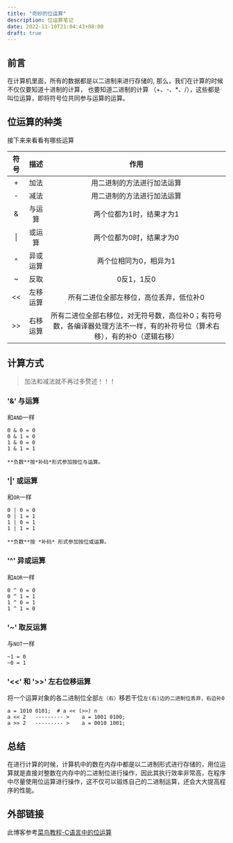 ```yaml
---
title: "奇妙的位运算"
description: 位运算笔记
date: 2022-11-10T21:04:43+08:00
draft: true
---
```


## 前言

在计算机里面，所有的数据都是以二进制来进行存储的,
那么，我们在计算的时候不仅仅要知道十进制的计算，
也要知道二进制的计算 （+、-、*、/），这些都是叫位运算，即将符号位共同参与运算的运算。

## 位运算的种类

接下来来看看有哪些运算

|符号|描述|作用|
|:----:|:----:|:----:|
| + | 加法 | 用二进制的方法进行加法运算 |
| - | 减法 | 用二进制的方法进行加法运算 |
| & | 与运算 | 两个位都为1时，结果才为1 |
| \| | 或运算 | 两个位都为0时，结果才为0 |
| ^ | 异或运算 | 两个位相同为0，相异为1 |
| ~ |反取 | 0反1，1反0 |
| << | 左移运算 | 所有二进位全部左移位，高位丢弃，低位补0 |
| >> | 右移运算 | 所有二进位全部右移位，对无符号数，高位补0；有符号数，各编译器处理方法不一样，有的补符号位（算术右移），有的补0（逻辑右移） |

## 计算方式
>
> 加法和减法就不再过多赘述！！！

### '&' 与运算

和`AND`一样

```
0 & 0 = 0
0 & 1 = 0
1 & 0 = 0
1 & 1 = 1
```

    **负数**按*补码*形式参加按位与运算。

### '|' 或运算

和`OR`一样

```
0 | 0 = 0
0 | 1 = 1
1 | 0 = 1
1 | 1 = 1
```

    **负数**按 *补码* 形式参加按位或运算。

### '^' 异或运算

和`AOR`一样

```
0 ^ 0 = 0
0 ^ 1 = 1
1 ^ 0 = 1
1 ^ 1 = 0
```

### '~' 取反运算

与`NOT`一样

```
~1 = 0
~0 = 1
```

### '<<' 和 '>>' 左右位移运算

将一个运算对象的各二进制位全部`左（右）`移若干位`左(右)边的二进制位丢弃，右边补0`

```
a = 1010 0101;  # a << (>>) n
a << 2   --------- >    a = 1001 0100;
a >> 2   --------- >    a = 0010 1001;
```

## 总结

在进行计算的时候，计算机中的数在内存中都是以二进制形式进行存储的，用位运算就是直接对整数在内存中的二进制位进行操作，因此其执行效率非常高，在程序中尽量使用位运算进行操作，这不仅可以锻炼自己的二进制运算，还会大大提高程序的性能。

## 外部链接

此博客参考[菜鸟教程-C语言中的位运算](https://www.runoob.com/w3cnote/bit-operation.html)
